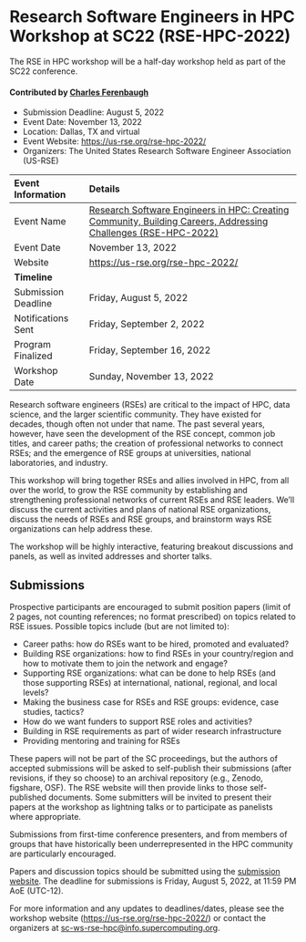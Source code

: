 # Research Software Engineers in HPC Workshop at SC22 (RSE-HPC-2022)

<!-- deck text start -->
The RSE in HPC workshop will be a half-day workshop held as part of the SC22 conference.
<!-- deck text end -->

#### Contributed by [Charles Ferenbaugh](https://github.com/cferenba)

- Submission Deadline: August 5, 2022 
- Event Date: November 13, 2022
- Location: Dallas, TX and virtual
- Event Website: https://us-rse.org/rse-hpc-2022/
- Organizers: The United States Research Software Engineer Association (US-RSE)

			  
Event Information | Details
:--- | :---			   
Event Name | [Research Software Engineers in HPC: Creating Community, Building Careers, Addressing Challenges (RSE-HPC-2022)](https://us-rse.org/rse-hpc-2022/)
Event Date | November 13, 2022
Website | https://us-rse.org/rse-hpc-2022/
**Timeline** |
Submission Deadline | Friday, August 5, 2022 
Notifications Sent | Friday, September 2, 2022
Program Finalized | Friday, September 16, 2022
Workshop Date | Sunday, November 13, 2022


Research software engineers (RSEs) are critical to the impact of HPC, data science, and the larger scientific community. They have existed for decades, though often not under that name. The past several years, however, have seen the development of the RSE concept, common job titles, and career paths; the creation of professional networks to connect RSEs; and the emergence of RSE groups at universities, national laboratories, and industry.

This workshop will bring together RSEs and allies involved in HPC, from all over the world, to grow the RSE community by establishing and strengthening professional networks of current RSEs and RSE leaders. We’ll discuss the current activities and plans of national RSE organizations, discuss the needs of RSEs and RSE groups, and brainstorm ways RSE organizations can help address these.

The workshop will be highly interactive, featuring breakout discussions and panels, as well as invited addresses and shorter talks.

## Submissions

Prospective participants are encouraged to submit position papers (limit of 2 pages, not counting references; no format prescribed) on topics related to RSE issues. Possible topics include (but are not limited to):

* Career paths: how do RSEs want to be hired, promoted and evaluated?
* Building RSE organizations: how to find RSEs in your country/region and how to motivate them to join the network and engage?
* Supporting RSE organizations: what can be done to help RSEs (and those supporting RSEs) at international, national, regional, and local levels?
* Making the business case for RSEs and RSE groups: evidence, case studies, tactics?
* How do we want funders to support RSE roles and activities?
* Building in RSE requirements as part of wider research infrastructure
* Providing mentoring and training for RSEs

These papers will not be part of the SC proceedings, but the authors of accepted submissions will be asked to self-publish their submissions (after revisions, if they so choose) to an archival repository (e.g., Zenodo, figshare, OSF). The RSE website will then provide links to those self-published documents. Some submitters will be invited to present their papers at the workshop as lightning talks or to participate as panelists where appropriate.

Submissions from first-time conference presenters, and from members of groups that have historically been underrepresented in the HPC community are particularly encouraged.

Papers and discussion topics should be submitted using the [submission website](https://submissions.supercomputing.org/?page=Submit&id=SC22WorkshopRSEHPC2022Submission&site=sc22). The deadline for submissions is Friday, August 5, 2022, at 11:59 PM AoE (UTC-12).

For more information and any updates to deadlines/dates, please see the workshop website (https://us-rse.org/rse-hpc-2022/) or contact the organizers at sc-ws-rse-hpc@info.supercomputing.org.

<!---
Publish: yes
Pinned: no
Topics: Conferences and workshops, Software engineering
RSS update: 2022-07-11
--->

